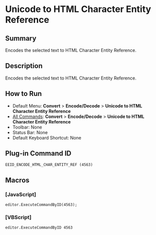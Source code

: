 # Unicode to HTML Character Entity Reference

## Summary

Encodes the selected text to HTML Character Entity Reference.

## Description

Encodes the selected text to HTML Character Entity Reference.

## How to Run

- Default Menu: **Convert** \> **Encode/Decode** \> **Unicode to HTML Character Entity Reference**
- [All Commands](../tools/all_commands): **Convert** \> **Encode/Decode** \> **Unicode to HTML Character Entity Reference**
- Toolbar:
None
- Status Bar: None
- Default Keyboard Shortcut: None

## Plug-in Command ID

```
EEID_ENCODE_HTML_CHAR_ENTITY_REF (4563)```

## Macros

### \[JavaScript\]

```
editor.ExecuteCommandByID(4563);
```

### \[VBScript\]

```
editor.ExecuteCommandByID 4563
```
